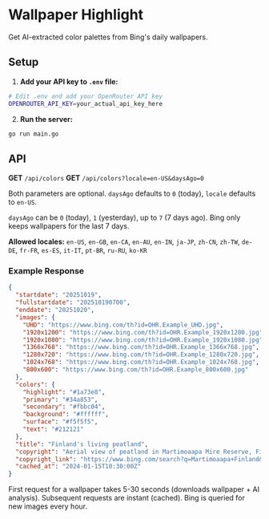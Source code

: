 # Wallpaper Highlight

Get AI-extracted color palettes from Bing's daily wallpapers.

## Setup

1. **Add your API key to `.env` file:**
```bash
# Edit .env and add your OpenRouter API key
OPENROUTER_API_KEY=your_actual_api_key_here
```

2. **Run the server:**
```bash
go run main.go
```

## API

**GET** `/api/colors`
**GET** `/api/colors?locale=en-US&daysAgo=0`

Both parameters are optional. `daysAgo` defaults to `0` (today), `locale` defaults to `en-US`.

`daysAgo` can be `0` (today), `1` (yesterday), up to `7` (7 days ago). Bing only keeps wallpapers for the last 7 days.

**Allowed locales:** `en-US`, `en-GB`, `en-CA`, `en-AU`, `en-IN`, `ja-JP`, `zh-CN`, `zh-TW`, `de-DE`, `fr-FR`, `es-ES`, `it-IT`, `pt-BR`, `ru-RU`, `ko-KR`

### Example Response

```json
{
  "startdate": "20251019",
  "fullstartdate": "202510190700",
  "enddate": "20251020",
  "images": {
    "UHD": "https://www.bing.com/th?id=OHR.Example_UHD.jpg",
    "1920x1200": "https://www.bing.com/th?id=OHR.Example_1920x1200.jpg",
    "1920x1080": "https://www.bing.com/th?id=OHR.Example_1920x1080.jpg",
    "1366x768": "https://www.bing.com/th?id=OHR.Example_1366x768.jpg",
    "1280x720": "https://www.bing.com/th?id=OHR.Example_1280x720.jpg",
    "1024x768": "https://www.bing.com/th?id=OHR.Example_1024x768.jpg",
    "800x600": "https://www.bing.com/th?id=OHR.Example_800x600.jpg"
  },
  "colors": {
    "highlight": "#1a73e8",
    "primary": "#34a853",
    "secondary": "#fbbc04",
    "background": "#ffffff",
    "surface": "#f5f5f5",
    "text": "#212121"
  },
  "title": "Finland's living peatland",
  "copyright": "Aerial view of peatland in Martimoaapa Mire Reserve, Finland (© romikatarina/Shutterstock)",
  "copyright_link": "https://www.bing.com/search?q=Martimoaapa+Finland&form=hpcapt",
  "cached_at": "2024-01-15T10:30:00Z"
}
```

First request for a wallpaper takes 5-30 seconds (downloads wallpaper + AI analysis). Subsequent requests are instant (cached). Bing is queried for new images every hour.
